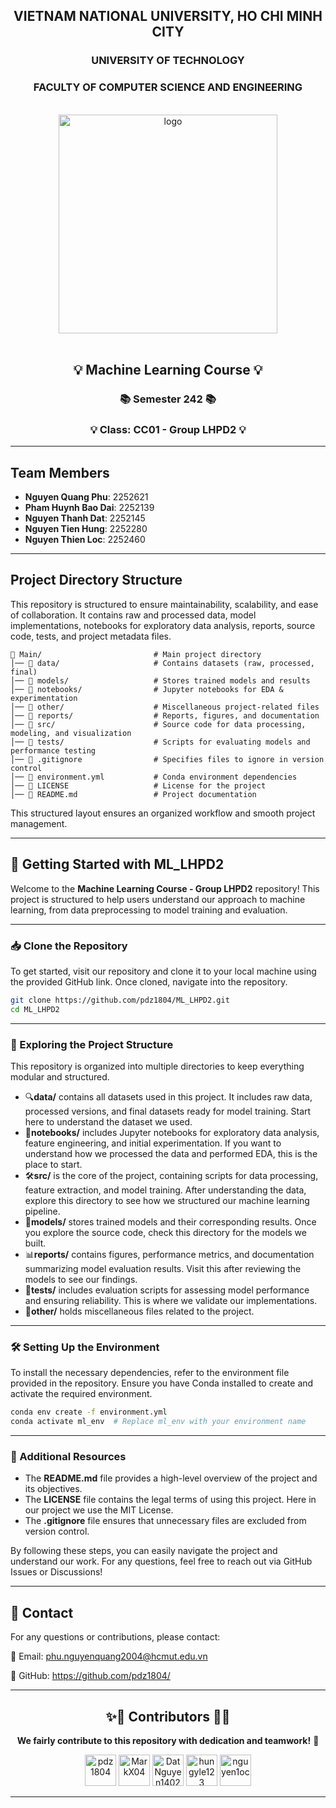 <div align="center">
  <h2>VIETNAM NATIONAL UNIVERSITY, HO CHI MINH CITY</h2>
  <h3>UNIVERSITY OF TECHNOLOGY</h3>
  <h3>FACULTY OF COMPUTER SCIENCE AND ENGINEERING</h3>
  
  <br />
  
  <img src="https://hcmut.edu.vn/img/nhanDienThuongHieu/01_logobachkhoasang.png" alt="logo" style="width: 350px; height: auto;">
  
  <br />
  <br />
</div>

<h2 align="center">💡 Machine Learning Course 💡</h2>
<h3 align="center">📚 Semester 242 📚</h3>
<h3 align="center">💡 Class: CC01 - Group LHPD2 💡</h3>


<!-- ---

<h2 align="center">⚒️ Languages-Frameworks-Tools ⚒️</h2>

<div align="center">
  <img src="https://skillicons.dev/icons?i=python,vscode,github,git,md,stackoverflow,tensorflow" alt="Tools and Languages" />
</div> -->

---

## Team Members

- **Nguyen Quang Phu**: 2252621
- **Pham Huynh Bao Dai**: 2252139
- **Nguyen Thanh Dat**: 2252145
- **Nguyen Tien Hung**: 2252280
- **Nguyen Thien Loc**: 2252460

---

## Project Directory Structure

This repository is structured to ensure maintainability, scalability, and ease of collaboration. It contains raw and processed data, model implementations, notebooks for exploratory data analysis, reports, source code, tests, and project metadata files.

```
📂 Main/                         # Main project directory  
│── 📂 data/                     # Contains datasets (raw, processed, final)  
│── 📂 models/                   # Stores trained models and results  
│── 📂 notebooks/                # Jupyter notebooks for EDA & experimentation  
│── 📂 other/                    # Miscellaneous project-related files  
│── 📂 reports/                  # Reports, figures, and documentation  
│── 📂 src/                      # Source code for data processing, modeling, and visualization  
│── 📂 tests/                    # Scripts for evaluating models and performance testing  
│── 📜 .gitignore                # Specifies files to ignore in version control  
│── 📜 environment.yml           # Conda environment dependencies  
│── 📜 LICENSE                   # License for the project  
│── 📜 README.md                 # Project documentation  
```

This structured layout ensures an organized workflow and smooth project management.

---

## 🚀 Getting Started with ML_LHPD2

Welcome to the **Machine Learning Course - Group LHPD2** repository! This project is structured to help users understand our approach to machine learning, from data preprocessing to model training and evaluation.

---

### 📥 Clone the Repository

To get started, visit our repository and clone it to your local machine using the provided GitHub link. Once cloned, navigate into the repository.

```bash
git clone https://github.com/pdz1804/ML_LHPD2.git
cd ML_LHPD2
```

---

### 📂 Exploring the Project Structure

This repository is organized into multiple directories to keep everything modular and structured.

- 🔍**data/** contains all datasets used in this project. It includes raw data, processed versions, and final datasets ready for model training. Start here to understand the dataset we used.
- 📝**notebooks/** includes Jupyter notebooks for exploratory data analysis, feature engineering, and initial experimentation. If you want to understand how we processed the data and performed EDA, this is the place to start.
- 🛠️**src/** is the core of the project, containing scripts for data processing, feature extraction, and model training. After understanding the data, explore this directory to see how we structured our machine learning pipeline.
- 📜**models/** stores trained models and their corresponding results. Once you explore the source code, check this directory for the models we built.
- 📊**reports/** contains figures, performance metrics, and documentation summarizing model evaluation results. Visit this after reviewing the models to see our findings.
- 🧪**tests/** includes evaluation scripts for assessing model performance and ensuring reliability. This is where we validate our implementations.
- 📂**other/** holds miscellaneous files related to the project.

---

### 🛠️ Setting Up the Environment

To install the necessary dependencies, refer to the environment file provided in the repository. Ensure you have Conda installed to create and activate the required environment.

```bash
conda env create -f environment.yml
conda activate ml_env  # Replace ml_env with your environment name
```

---

### 📜 Additional Resources

- The **README.md** file provides a high-level overview of the project and its objectives.
- The **LICENSE** file contains the legal terms of using this project. Here in our project we use the MIT License.
- The **.gitignore** file ensures that unnecessary files are excluded from version control.

By following these steps, you can easily navigate the project and understand our work. For any questions, feel free to reach out via GitHub Issues or Discussions!

--- 

## 📧 **Contact**
For any questions or contributions, please contact:

📩 Email: phu.nguyenquang2004@hcmut.edu.vn

🔗 GitHub: https://github.com/pdz1804/

---

<h2 align="center">✨💟 Contributors 💟✨</h2>

<p align="center">
  <strong>We fairly contribute to this repository with dedication and teamwork!</strong> 💖
</p>

<div align="center">
  <a href="https://github.com/pdz1804"><img src="https://avatars.githubusercontent.com/u/123137268?v=4" title="pdz1804" width="50" height="50"></a>
  <a href="https://github.com/MarkX04"><img src="https://avatars.githubusercontent.com/u/105540317?v=4" title="MarkX04" width="50" height="50"></a>
  <a href="https://github.com/DatNguyen1402"><img src="https://avatars.githubusercontent.com/u/137872945?v=4" title="DatNguyen1402" width="50" height="50"></a>
  <a href="https://github.com/hungyle123"><img src="https://avatars.githubusercontent.com/u/138371452?v=4" title="hungyle123" width="50" height="50"></a>
  <a href="https://github.com/nguyen1oc"><img src="https://avatars.githubusercontent.com/u/131537455?v=4" title="nguyen1oc" width="50" height="50"></a>
</div>

--- 